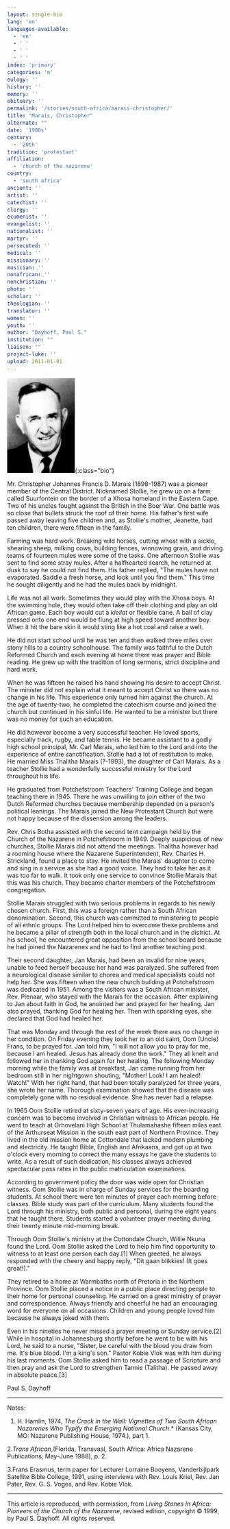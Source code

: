 ```yaml
---
layout: single-bio
lang: 'en'
languages-available:
  - 'en'
  - ' '
  - ' '
  - ' '
index: 'primary'
categories: 'm'
eulogy: ''
history: ''
memory: ''
obituary: ''
permalink: '/stories/south-africa/marais-christopher/'
title: "Marais, Christopher"
alternate: ""
date: '1900s'
century:
  - '20th'
tradition: 'protestant'
affiliation:
  - 'church of the nazarene'
country:
  - 'south africa'
ancient: ''
artist: ''
catechist: ''
clergy: ''
ecumenist: ''
evangelist: ''
nationalist: ''
martyr: ''
persecuted: ''
medical: ''
missionary: ''
musician: ''
nonafrican: ''
nonchristian: ''
photo: ''
scholar: ''
theologian: ''
translator: ''
women: ''
youth: ''
author: "Dayhoff, Paul S."
institution: ""
liaison: ""
project-luke: ''
upload: 2011-01-01
---
```


![Christopher Marais](/images/bio-pics/southafrica/marais-christopher/marais_christopher.jpg){:class="bio"}

Mr. Christopher Johannes Francis D. Marais (1898-1987) was a pioneer member of the Central District.  Nicknamed Stollie,  he grew up on a farm called Suurfontein on the border of a Xhosa homeland in the Eastern Cape.  Two of his uncles fought against the British in the Boer War.  One battle was so close that bullets struck the roof of their home.  His father's first wife passed away leaving five children and, as Stollie's mother, Jeanette, had ten children, there were fifteen in the family.

Farming was hard work.  Breaking wild horses, cutting wheat with a sickle, shearing sheep, milking cows, building fences, winnowing grain, and driving teams of fourteen mules were some of the tasks.  One afternoon Stollie was sent to find some stray mules.  After a halfhearted search, he returned at dusk to say he could not find them.  His father replied, "The mules have not evaporated.  Saddle a fresh horse, and look until you find them."  This time he sought diligently and he had the mules back by midnight.

Life was not all work. Sometimes they would play with the Xhosa boys.  At the swimming hole, they would often take off their clothing and play an old African game.  Each boy would cut a *kleilat*  or flexible cane.  A ball of clay pressed onto one end would be flung at high speed toward another boy.  When it hit the bare skin it would sting like a hot coal and raise a welt.

He did not start school until he was ten and then walked three miles over stony hills to a country schoolhouse.  The family was faithful to the Dutch Reformed Church and each evening at home there was prayer and Bible reading.  He grew up with the tradition of long sermons, strict discipline and hard work.

When he was fifteen he raised his hand showing his desire to accept Christ.  The minister did not explain what it meant to accept Christ so there was no change in his life.  This experience only turned him against the church.  At the age of twenty-two, he completed the catechism course and joined the church but continued in his sinful life.  He wanted to be a minister but there was no money for such an education.

He did however become a very successful teacher.  He loved sports, especially track, rugby, and table tennis.  He became assistant to a godly high school principal, Mr. Carl Marais, who led him to the Lord and into the experience of entire sanctification.  Stollie had a lot of restitution to make.  He married Miss Thalitha Marais (?-1993), the daughter of Carl Marais.  As a teacher Stollie had a wonderfully successful ministry for the Lord throughout his life.

He graduated from Potchefstroom Teachers' Training College and began teaching there in 1945.  There he was unwilling to join either of the two Dutch Reformed churches because membership depended on a person's political leanings.  The Marais joined the New Protestant Church but were not happy because of the dissension among the leaders.

Rev. Chris Botha assisted with the second tent campaign held by the Church of the Nazarene in Potchefstroom in 1949.  Deeply suspicious of new churches, Stollie Marais did not attend the meetings.  Thalitha however had a rooming house where the Nazarene Superintendent, Rev. Charles H. Strickland, found a place to stay.  He invited the Marais' daughter to come and sing in a service as she had a good voice.  They had to take her as it was too far to walk.  It took only one service to convince Stollie Marais that this was his church.  They became charter members of the Potchefstroom congregation.

Stollie Marais struggled with two serious problems in regards to his newly chosen church. First, this was a foreign rather than a South African denomination. Second,  this church was committed to ministering to people of all ethnic groups.  The Lord helped him to overcome these problems and he became a pillar of strength both in the local church and in the district.  At his school, he encountered great opposition from the school board because he had joined the Nazarenes and he had to find another teaching post.

Their second daughter, Jan Marais, had been an invalid for nine years, unable to feed herself because her hand was paralyzed.  She suffered from a neurological disease similar to chorea and medical specialists could not help her.  She was fifteen when the new church building at Potchefstroom was dedicated in 1951.  Among the visitors was a South African minister, Rev. Pienaar, who stayed with the Marais for the occasion.  After explaining to Jan about faith in God, he anointed her and prayed for her healing.  Jan also prayed, thanking God for healing her.  Then with sparkling eyes, she declared that God had healed her.

That was Monday and through the rest of the week there was no change in her condition.  On Friday evening they took her to an old saint, Oom (Uncle) Frans, to be prayed for.  Jan told him, "I will not allow you to pray for me, because I am healed.  Jesus has already done the work."  They all knelt and followed her in thanking God again for her healing.  The following Monday morning while the family was at breakfast, Jan came running from her bedroom still in her nightgown shouting, "Mother! Look! I am healed!  Watch!"  With her right hand, that had been totally paralyzed for three years, she wrote her name.  Thorough examination showed that the disease was completely gone with no residual evidence. She has never had a relapse.

In 1965 Oom Stollie retired at sixty-seven years of age.  His ever-increasing concern was to become involved in Christian witness to African people.  He went to teach at Orhovelani High School at Thulamahashe fifteen miles east of the Arthurseat Mission in the south east part of Northern Province.  They lived in the old mission home at Cottondale that lacked modern plumbing and electricity.  He taught Bible, English and Afrikaans, and got up at two o'clock every morning to correct the many essays he gave the students to write.  As a result of such dedication, his classes always achieved spectacular pass rates in the public matriculation examinations.

According to government policy the door was wide open for Christian witness.  Oom Stollie was in charge of Sunday services for the boarding students.  At school there were ten minutes of prayer each morning before classes.  Bible study was part of the curriculum.  Many students found the Lord through his ministry, both public and personal, during the eight years that he taught there.  Students started a volunteer prayer meeting during their twenty minute mid-morning break.

Through Oom Stollie's ministry at the Cottondale Church, Willie Nkuna found the Lord.  Oom Stollie asked the Lord to help him find opportunity to witness to at least one person each day.[1]   When greeted, he always responded with the cheery and happy reply, "Dit gaan blikkies! (It goes great!)."

They retired to a home at Warmbaths north of Pretoria in the Northern Province.  Oom Stollie placed a notice in a public place directing people to their home for personal counseling.  He carried on a great ministry of prayer and correspondence.  Always friendly and cheerful he had an encouraging word for everyone on all occasions.  Children and young people loved him because he always joked with them.

Even in his nineties he never missed a prayer meeting or Sunday service.[2]   While in hospital in Johannesburg shortly before he went to be with his Lord, he said to a nurse, "Sister, be careful with the blood you draw from me.  It's blue blood.  I'm a king's son."  Pastor Kobie Vlok was with him during his last moments.  Oom Stollie asked him to read a passage of Scripture and then pray and ask the Lord to strengthen Tannie (Talitha).  He passed away in absolute peace.[3]

Paul S. Dayhoff

---

Notes:

1. H. Hamlin, 1974, *The Crack in the Wall: Vignettes of Two South African Nazarenes Who Typify the Emerging National Church*.*  (Kansas City, MO: Nazarene Publishing House, 1974.), part 1.

2.*Trans African*,(Florida, Transvaal, South Africa: Africa Nazarene Publications, May-June 1988), p. 2.

3.Frans Erasmus, term paper for Lecturer Lorraine Booyens, Vanderbijlpark Satellite Bible College, 1991, using interviews with Rev. Louis Kriel, Rev. Jan Pater, Rev. G. S. Voges, and Rev. Kobie Vlok.

---

This article is reproduced, with permission, from *Living
Stones In Africa: Pioneers of the Church of the Nazarene*, revised edition,
copyright © 1999, by Paul S. Dayhoff. All rights reserved.
